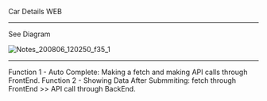 Car Details WEB

---

See Diagram


![Notes_200806_120250_f35_1](https://user-images.githubusercontent.com/66069108/89514344-6971d200-d7de-11ea-91cc-784262418ef9.jpg)

---


Function 1 - Auto Complete: Making a fetch and making API calls through FrontEnd.
Function 2 - Showing Data After Submmiting: fetch through FrontEnd >> API call through BackEnd.

